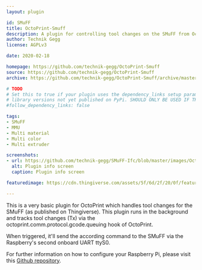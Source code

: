 ```yaml
---
layout: plugin

id: SMuFF
title: OctoPrint-Smuff
description: A plugin for controlling tool changes on the SMuFF from OctoPrint as published on Thingiverse https://www.thingiverse.com/thing:3431438
author: Technik Gegg
license: AGPLv3

date: 2020-02-18

homepage: https://github.com/technik-gegg/OctoPrint-Smuff
source: https://github.com/technik-gegg/OctoPrint-Smuff
archive: https://github.com/technik-gegg/OctoPrint-Smuff/archive/master.zip

# TODO
# Set this to true if your plugin uses the dependency_links setup parameter to include
# library versions not yet published on PyPi. SHOULD ONLY BE USED IF THERE IS NO OTHER OPTION!
#follow_dependency_links: false

tags:
- SMuFF
- MMU
- Multi material
- Multi color
- Multi extruder

screenshots:
- url: https://github.com/technik-gegg/SMuFF-Ifc/blob/master/images/OctoPrint%20plugin.jpg
  alt: Plugin info screen
  caption: Plugin info screen

featuredimage: https://cdn.thingiverse.com/assets/5f/6d/2f/20/0f/featured_preview_SMuFF_Render_newsmall.png

---
```


This is a very basic plugin for OctoPrint which handles tool changes for the SMuFF (as published on Thingiverse). This plugin runs in the background and tracks tool changes (Tx) via the octoprint.comm.protocol.gcode.queuing hook of OctoPrint.

When triggered, it'll send the according command to the SMuFF via the Raspberry's second onboard UART ttyS0.

For further information on how to configure your Raspberry Pi, please visit this [Github repository](https://github.com/technik-gegg/OctoPrint-Smuff).
